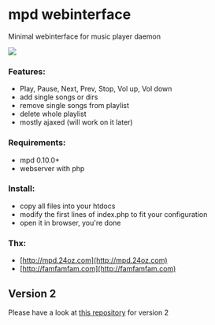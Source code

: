 #	mpd webinterface 

Minimal webinterface for music player daemon

![](http://cl.ly/image/153W3g3n411f/2012-10-22_14-44-24.png)

###  Features:

* Play, Pause, Next, Prev, Stop, Vol up, Vol down
* add single songs or dirs
* remove single songs from playlist
* delete whole playlist
* mostly ajaxed (will work on it later)

### Requirements:

* mpd 0.10.0+
* webserver with php

### Install:
- copy all files into your htdocs 
- modify the first lines of index.php to fit your configuration
- open it in browser, you're done 

### Thx:
- [http://mpd.24oz.com](http://mpd.24oz.com)
- [http://famfamfam.com](http://famfamfam.com)

## Version 2
Please have a look at [this repository](https://github.com/sn0opy/mpdinterface2) for version 2
